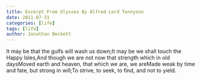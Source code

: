 ```yaml
---
title: Excerpt From Ulysses By Alfred Lord Tennyson
date: 2011-07-31
categories: [life]
tags: [life]
author: Jonathan Beckett
---
```


It may be that the gulfs will wash us down;It may be we shall touch the Happy Isles,And though we are not now that strength which in old daysMoved earth and heaven, that which we are, we areMade weak by time and fate, but strong in will;To strive, to seek, to find, and not to yield.
